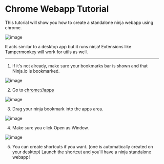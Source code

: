 # Chrome Webapp Tutorial

This tutorial will show you how to create a standalone ninja webapp using chrome.

![image](https://user-images.githubusercontent.com/50887230/193303017-b7fc4cfc-3d1a-43dc-97be-484ac2473924.png)

It acts similar to a desktop app but it runs ninja! Extensions like Tampermonkey will work for utils as well.

---

1. If it's not already, make sure your bookmarks bar is shown and that Ninja.io is bookmarked.

![image](https://user-images.githubusercontent.com/50887230/193303253-fa2a5694-c786-4829-920f-f634456f273c.png)

2. Go to [chrome://apps](chrome://apps/)

![image](https://user-images.githubusercontent.com/50887230/193303449-62d45312-188f-4fcb-82a7-34229f9be4a1.png)

3. Drag your ninja bookmark into the apps area.

![image](https://user-images.githubusercontent.com/50887230/193303524-fc3e3c1b-5f74-4801-a1f4-5c3d7c4d5b42.png)

4. Make sure you click Open as Window.

![image](https://user-images.githubusercontent.com/50887230/193303577-adc2c461-5b2e-4416-ac54-8ed89a95024e.png)

5. You can create shortcuts if you want. (one is automatically created on your desktop)
   Launch the shortcut and you'll have a ninja standalone webapp!
